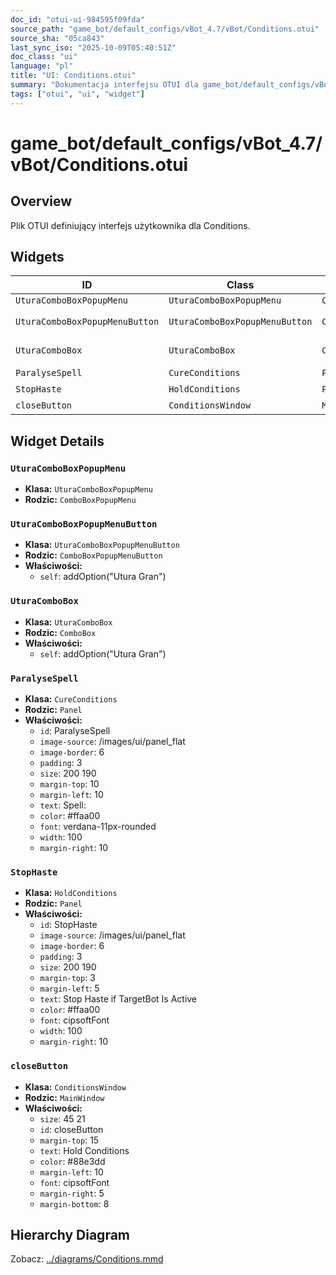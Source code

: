 ```yaml
---
doc_id: "otui-ui-984595f09fda"
source_path: "game_bot/default_configs/vBot_4.7/vBot/Conditions.otui"
source_sha: "05ca843"
last_sync_iso: "2025-10-09T05:40:51Z"
doc_class: "ui"
language: "pl"
title: "UI: Conditions.otui"
summary: "Dokumentacja interfejsu OTUI dla game_bot/default_configs/vBot_4.7/vBot/Conditions.otui"
tags: ["otui", "ui", "widget"]
---
```


# game_bot/default_configs/vBot_4.7/vBot/Conditions.otui

## Overview

Plik OTUI definiujący interfejs użytkownika dla Conditions.

## Widgets

| ID | Class | Parent | Key Properties |
|----|-------|--------|----------------|
| `UturaComboBoxPopupMenu` | `UturaComboBoxPopupMenu` | `ComboBoxPopupMenu` |  |
| `UturaComboBoxPopupMenuButton` | `UturaComboBoxPopupMenuButton` | `ComboBoxPopupMenuButton` | self=addOption("Utura Gran") |
| `UturaComboBox` | `UturaComboBox` | `ComboBox` | self=addOption("Utura Gran") |
| `ParalyseSpell` | `CureConditions` | `Panel` | size=200 190 |
| `StopHaste` | `HoldConditions` | `Panel` | size=200 190 |
| `closeButton` | `ConditionsWindow` | `MainWindow` | size=45 21 |

## Widget Details

### `UturaComboBoxPopupMenu`

- **Klasa:** `UturaComboBoxPopupMenu`
- **Rodzic:** `ComboBoxPopupMenu`

### `UturaComboBoxPopupMenuButton`

- **Klasa:** `UturaComboBoxPopupMenuButton`
- **Rodzic:** `ComboBoxPopupMenuButton`
- **Właściwości:**
  - `self`: addOption("Utura Gran")

### `UturaComboBox`

- **Klasa:** `UturaComboBox`
- **Rodzic:** `ComboBox`
- **Właściwości:**
  - `self`: addOption("Utura Gran")

### `ParalyseSpell`

- **Klasa:** `CureConditions`
- **Rodzic:** `Panel`
- **Właściwości:**
  - `id`: ParalyseSpell
  - `image-source`: /images/ui/panel_flat
  - `image-border`: 6
  - `padding`: 3
  - `size`: 200 190
  - `margin-top`: 10
  - `margin-left`: 10
  - `text`: Spell:
  - `color`: #ffaa00
  - `font`: verdana-11px-rounded
  - `width`: 100
  - `margin-right`: 10

### `StopHaste`

- **Klasa:** `HoldConditions`
- **Rodzic:** `Panel`
- **Właściwości:**
  - `id`: StopHaste
  - `image-source`: /images/ui/panel_flat
  - `image-border`: 6
  - `padding`: 3
  - `size`: 200 190
  - `margin-top`: 3
  - `margin-left`: 5
  - `text`: Stop Haste if TargetBot Is Active
  - `color`: #ffaa00
  - `font`: cipsoftFont
  - `width`: 100
  - `margin-right`: 10

### `closeButton`

- **Klasa:** `ConditionsWindow`
- **Rodzic:** `MainWindow`
- **Właściwości:**
  - `size`: 45 21
  - `id`: closeButton
  - `margin-top`: 15
  - `text`: Hold Conditions
  - `color`: #88e3dd
  - `margin-left`: 10
  - `font`: cipsoftFont
  - `margin-right`: 5
  - `margin-bottom`: 8

## Hierarchy Diagram

Zobacz: [../diagrams/Conditions.mmd](../diagrams/Conditions.mmd)

